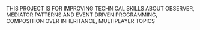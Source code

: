 THIS PROJECT IS FOR IMPROVING TECHNICAL SKILLS ABOUT OBSERVER, MEDIATOR PATTERNS AND EVENT DRIVEN PROGRAMMING, COMPOSITION OVER INHERITANCE, MULTIPLAYER TOPICS
